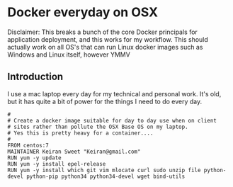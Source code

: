 # Docker everyday on OSX

Disclaimer: This breaks a bunch of the core Docker principals for application deployment, and this works for my workflow. This should actually work on all OS's that can run Linux docker images such as Windows and Linux itself, however YMMV 

## Introduction
I use a mac laptop every day for my technical and personal work. It's old, but it has quite a bit of power for the things I need to do every day.


```
#
# Create a docker image suitable for day to day use when on client
# sites rather than pollute the OSX Base OS on my laptop.
# Yes this is pretty heavy for a container....
#
FROM centos:7
MAINTAINER Keiran Sweet "Keiran@gmail.com"
RUN yum -y update
RUN yum -y install epel-release
RUN yum -y install which git vim mlocate curl sudo unzip file python-devel python-pip python34 python34-devel wget bind-utils
```
